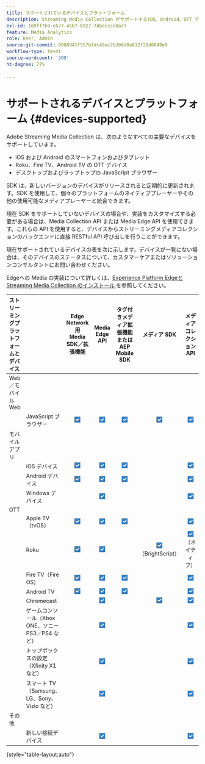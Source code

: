 ```yaml
---
title: サポートされているデバイスとプラットフォーム
description: Streaming Media Collection がサポートするiOS、Android、OTT デバイス、JavaScript ブラウザーなどの主要なデバイスについて説明します。
exl-id: 169ff7b9-e577-45b7-8927-74bdcccc0a77
feature: Media Analytics
role: User, Admin
source-git-commit: 0088d41f557b1dc49ac2b3b6d0a812f22d8849e9
workflow-type: tm+mt
source-wordcount: '309'
ht-degree: 77%

---
```


# サポートされるデバイスとプラットフォーム {#devices-supported}

Adobe Streaming Media Collection は、次のようなすべての主要なデバイスをサポートしています。

* iOS および Android のスマートフォンおよびタブレット
* Roku、Fire TV、Android TV の OTT デバイス
* デスクトップおよびラップトップの JavaScript ブラウザー

SDK は、新しいバージョンのデバイスがリリースされると定期的に更新されます。SDK を使用して、個々のプラットフォームのネイティブプレーヤーやその他の使用可能なメディアプレーヤーと統合できます。

現在 SDK をサポートしていないデバイスの場合や、実装をカスタマイズする必要がある場合は、Media Collection API または Media Edge API を使用できます。これらの API を使用すると、デバイスからストリーミングメディアコレクションのバックエンドに直接 RESTful API 呼び出しを行うことができます。

現在サポートされているデバイスの表を次に示します。デバイスが一覧にない場合は、そのデバイスのステータスについて、カスタマーケアまたはソリューションコンサルタントにお問い合わせください。

Edgeへの Media の実装について詳しくは、[Experience Platform Edgeと Streaming Media Collection のインストール ](/help/implementation/edge/implementation-edge.md) を参照してください。

| ストリーミングプラットフォームとデバイス | | Edge Network 用 Media SDK／拡張機能 | Media Edge API | タグ付きメディア拡張機能または AEP Mobile SDK | メディア SDK | メディアコレクション API |
|:---|:---|:---:|:---:|:---:|:---:|:---:|
| Web／モバイル Web | | | | | |
| | JavaScript ブラウザー | ![サポート](/help/assets/icon-blue-check.png) | ![サポート](/help/assets/icon-blue-check.png) | ![サポート](/help/assets/icon-blue-check.png) | ![サポート](/help/assets/icon-blue-check.png) | ![サポート](/help/assets/icon-blue-check.png) |
| モバイルアプリ | | | | | |
| | iOS デバイス | ![サポート](/help/assets/icon-blue-check.png) | ![サポート](/help/assets/icon-blue-check.png) | ![サポート](/help/assets/icon-blue-check.png) | | ![サポート](/help/assets/icon-blue-check.png) | |
| | Android デバイス | ![サポート](/help/assets/icon-blue-check.png) | ![サポート](/help/assets/icon-blue-check.png) | ![サポート](/help/assets/icon-blue-check.png) | | ![サポート](/help/assets/icon-blue-check.png) |
| | Windows デバイス | | ![サポート](/help/assets/icon-blue-check.png) | | | ![サポート](/help/assets/icon-blue-check.png) |
| OTT | | | | | | |
| | Apple TV（tvOS） | ![サポート](/help/assets/icon-blue-check.png) | ![サポート](/help/assets/icon-blue-check.png) | ![サポート](/help/assets/icon-blue-check.png) | | ![サポート](/help/assets/icon-blue-check.png) |
| | Roku | ![サポート](/help/assets/icon-blue-check.png) | ![サポート](/help/assets/icon-blue-check.png) | | ![サポートあり](/help/assets/icon-blue-check.png)<br>（BrightScript） | ![サポートあり](/help/assets/icon-blue-check.png)<br>（ネイティブ） |
| | Fire TV（Fire OS） | ![サポート](/help/assets/icon-blue-check.png) | ![サポート](/help/assets/icon-blue-check.png) | ![サポート](/help/assets/icon-blue-check.png) | | ![サポート](/help/assets/icon-blue-check.png) |
| | Android TV | ![サポート](/help/assets/icon-blue-check.png) | ![サポート](/help/assets/icon-blue-check.png) | ![サポート](/help/assets/icon-blue-check.png) | | ![サポート](/help/assets/icon-blue-check.png) |
| | Chromecast | | ![サポート](/help/assets/icon-blue-check.png) | | ![サポート](/help/assets/icon-blue-check.png) | ![サポート](/help/assets/icon-blue-check.png) |
| | ゲームコンソール（Xbox ONE、ソニー PS3／PS4 など） | | ![サポート](/help/assets/icon-blue-check.png) | | | ![サポート](/help/assets/icon-blue-check.png) |
| | トップボックスの設定（Xfinity X1 など） | | ![サポート](/help/assets/icon-blue-check.png) | | | ![サポート](/help/assets/icon-blue-check.png) |
| | スマート TV（Samsung、LG、Sony、Vizio など） | | ![サポート](/help/assets/icon-blue-check.png) | | | ![サポート](/help/assets/icon-blue-check.png) |
| その他 | | | | | | |
| | 新しい接続デバイス | | ![サポート](/help/assets/icon-blue-check.png) | | | ![サポート](/help/assets/icon-blue-check.png) |

{style="table-layout:auto"}
